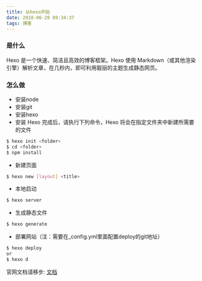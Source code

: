 ```yaml
---
title: 从hexo开始
date: 2018-06-28 09:34:37
tags: 博客
---
```


### 是什么
Hexo 是一个快速、简洁且高效的博客框架。Hexo 使用 Markdown（或其他渲染引擎）解析文章，在几秒内，即可利用靓丽的主题生成静态网页。

### 怎么做
* 安装node
* 安装git
* 安装hexo
* 安装 Hexo 完成后，请执行下列命令，Hexo 将会在指定文件夹中新建所需要的文件
``` bash
$ hexo init <folder>
$ cd <folder>
$ npm install
```
* 新建页面
``` bash
$ hexo new [layout] <title>
```
* 本地启动
``` bash
$ hexo server
```
* 生成静态文件
``` bash
$ hexo generate
```
* 部署网站（注：需要在_config.yml里面配置deploy的git地址）
``` bash
$ hexo deploy
or
$ hexo d
```

官网文档请移步: [文档](https://hexo.io/zh-cn/docs/index.html)
